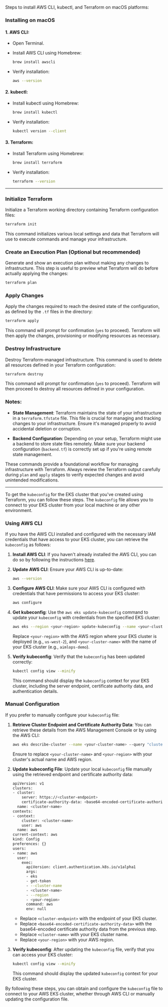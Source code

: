  Steps to install AWS CLI, kubectl, and Terraform on macOS platforms:

### Installing on macOS

#### 1. **AWS CLI:**

   - Open Terminal.
   - Install AWS CLI using Homebrew:

     ```sh
     brew install awscli
     ```

   - Verify installation:

     ```sh
     aws --version
     ```

#### 2. **kubectl:**

   - Install kubectl using Homebrew:

     ```sh
     brew install kubectl
     ```

   - Verify installation:

     ```sh
     kubectl version --client
     ```

#### 3. **Terraform:**

   - Install Terraform using Homebrew:

     ```sh
     brew install terraform
     ```

   - Verify installation:

     ```sh
     terraform --version
     ```

----
### Initialize Terraform

Initialize a Terraform working directory containing Terraform configuration files:

```sh
terraform init
```

This command initializes various local settings and data that Terraform will use to execute commands and manage your infrastructure.

### Create an Execution Plan (Optional but recommended)

Generate and show an execution plan without making any changes to infrastructure. This step is useful to preview what Terraform will do before actually applying the changes:

```sh
terraform plan
```

### Apply Changes

Apply the changes required to reach the desired state of the configuration, as defined by the `.tf` files in the directory:

```sh
terraform apply
```

This command will prompt for confirmation (`yes` to proceed). Terraform will then apply the changes, provisioning or modifying resources as necessary.

### Destroy Infrastructure

Destroy Terraform-managed infrastructure. This command is used to delete all resources defined in your Terraform configuration:

```sh
terraform destroy
```

This command will prompt for confirmation (`yes` to proceed). Terraform will then proceed to destroy all resources defined in your configuration.

### Notes:

- **State Management**: Terraform maintains the state of your infrastructure in a `terraform.tfstate` file. This file is crucial for managing and tracking changes to your infrastructure. Ensure it's managed properly to avoid accidental deletion or corruption.

- **Backend Configuration**: Depending on your setup, Terraform might use a backend to store state files remotely. Make sure your backend configuration (`backend.tf`) is correctly set up if you're using remote state management.

These commands provide a foundational workflow for managing infrastructure with Terraform. Always review the Terraform output carefully during `plan` and `apply` stages to verify expected changes and avoid unintended modifications.

----

To get the `kubeconfig` for the EKS cluster that you've created using Terraform, you can follow these steps. The `kubeconfig` file allows you to connect to your EKS cluster from your local machine or any other environment.

### Using AWS CLI

If you have the AWS CLI installed and configured with the necessary IAM credentials that have access to your EKS cluster, you can retrieve the `kubeconfig` as follows:

1. **Install AWS CLI**: If you haven't already installed the AWS CLI, you can do so by following the instructions [here](https://aws.amazon.com/cli/).

2. **Update AWS CLI**: Ensure your AWS CLI is up-to-date:

   ```sh
   aws --version
   ```

3. **Configure AWS CLI**: Make sure your AWS CLI is configured with credentials that have permissions to access your EKS cluster:

   ```sh
   aws configure
   ```

4. **Get kubeconfig**: Use the `aws eks update-kubeconfig` command to update your `kubeconfig` with credentials from the specified EKS cluster:

   ```sh
   aws eks --region <your-region> update-kubeconfig --name <your-cluster-name>
   ```

   Replace `<your-region>` with the AWS region where your EKS cluster is deployed (e.g., `us-west-2`), and `<your-cluster-name>` with the name of your EKS cluster (e.g., `aimlops-demo`).

5. **Verify kubeconfig**: Verify that the `kubeconfig` has been updated correctly:

   ```sh
   kubectl config view --minify
   ```

   This command should display the `kubeconfig` context for your EKS cluster, including the server endpoint, certificate authority data, and authentication details.

### Manual Configuration

If you prefer to manually configure your `kubeconfig` file:

1. **Retrieve Cluster Endpoint and Certificate Authority Data**:
   You can retrieve these details from the AWS Management Console or by using the AWS CLI:

   ```sh
   aws eks describe-cluster --name <your-cluster-name> --query "cluster.{endpoint: endpoint, certificateAuthority: certificateAuthority.data}" --region <your-region>
   ```

   Ensure to replace `<your-cluster-name>` and `<your-region>` with your cluster's actual name and AWS region.

2. **Update kubeconfig File**:
   Update your local `kubeconfig` file manually using the retrieved endpoint and certificate authority data:

   ```sh
   apiVersion: v1
   clusters:
   - cluster:
       server: https://<cluster-endpoint>
       certificate-authority-data: <base64-encoded-certificate-authority-data>
     name: <cluster-name>
   contexts:
   - context:
       cluster: <cluster-name>
       user: aws
     name: aws
   current-context: aws
   kind: Config
   preferences: {}
   users:
   - name: aws
     user:
       exec:
         apiVersion: client.authentication.k8s.io/v1alpha1
         args:
         - eks
         - get-token
         - --cluster-name
         - <cluster-name>
         - --region
         - <your-region>
         command: aws
         env: null
   ```

   - Replace `<cluster-endpoint>` with the endpoint of your EKS cluster.
   - Replace `<base64-encoded-certificate-authority-data>` with the base64-encoded certificate authority data from the previous step.
   - Replace `<cluster-name>` with your EKS cluster name.
   - Replace `<your-region>` with your AWS region.

3. **Verify kubeconfig**:
   After updating the `kubeconfig` file, verify that you can access your EKS cluster:

   ```sh
   kubectl config view --minify
   ```

   This command should display the updated `kubeconfig` context for your EKS cluster.

By following these steps, you can obtain and configure the `kubeconfig` file to connect to your AWS EKS cluster, whether through AWS CLI or manually updating the configuration file.

